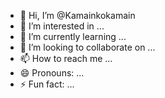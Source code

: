 - 👋 Hi, I’m @Kamainkokamain
- 👀 I’m interested in ...
- 🌱 I’m currently learning ...
- 💞️ I’m looking to collaborate on ...
- 📫 How to reach me ...
- 😄 Pronouns: ...
- ⚡ Fun fact: ...

<!---
Kamainkokamain/Kamainkokamain is a ✨ special ✨ repository because its `README.md` (this file) appears on your GitHub profile.
You can click the Preview link to take a look at your changes.
--->
